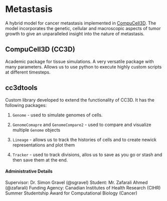# Metastasis
A hybrid model for cancer metastasis implemented in [CompuCell3D](http://compucell3d.org). The model incorporates the genetic, cellular and macroscopic aspects of tumor growth to give an unparalleled insight into the nature of metastasis.

## CompuCell3D (CC3D)
Academic package for tissue simulations. A very versatile package with many parameters. Allows us to use python to execute highly custom scripts at different timesteps.

## cc3dtools
Custom library developed to extend the functionality of CC3D. It has the following packages:

1. `Genome` - used to simulate genomes of cells. 

2. `GenomeComapre` and `GenomeCompare2` - used to compare and visualize multiple `Genome` objects

3. `Lineage` - allows us to track the histories of cells and to create newick representations and plot them

4. `Tracker` - used to track divisions, allos us to save as you go or stash and then save them at the end.







#### Administrative Details
Supervisor: Dr. Simon Gravel (@sgravel)
Student: Mr. Zafarali Ahmed (@zafarali)
Funding Agency: Canadian Institutes of Health Research (CIHR) Summer Studentship Award for Computational Biology (Cancer)